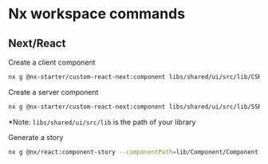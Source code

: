 # Nx workspace commands

## Next/React

Create a client component

```bash
nx g @nx-starter/custom-react-next:component libs/shared/ui/src/lib/CSRComponent/CSRComponent
```

Create a server component

```bash
nx g @nx-starter/custom-react-next:component libs/shared/ui/src/lib/SSRComponent/SSRComponent --client=false
```

*Note: `libs/shared/ui/src/lib` is the path of your library

Generate a story

```bash
nx g @nx/react:component-story --componentPath=lib/Component/Component.tsx --project=shared-ui
```
